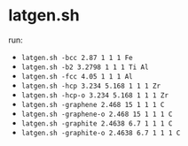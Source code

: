 # latgen.sh

run:
- `latgen.sh -bcc 2.87 1 1 1 Fe`
- `latgen.sh -b2 3.2798 1 1 1 Ti Al`
- `latgen.sh -fcc 4.05 1 1 1 Al`
- `latgen.sh -hcp 3.234 5.168 1 1 1 Zr`
- `latgen.sh -hcp-o 3.234 5.168 1 1 1 Zr`
- `latgen.sh -graphene 2.468 15 1 1 1 C`
- `latgen.sh -graphene-o 2.468 15 1 1 1 C`
- `latgen.sh -graphite 2.4638 6.7 1 1 1 C`
- `latgen.sh -graphite-o 2.4638 6.7 1 1 1 C`

